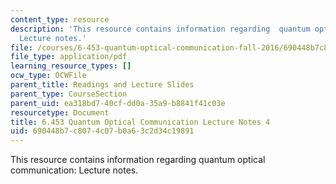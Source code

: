 ```yaml
---
content_type: resource
description: 'This resource contains information regarding  quantum optical communication:
  Lecture notes.'
file: /courses/6-453-quantum-optical-communication-fall-2016/690448b7c8074c07b0a63c2d34c19891_MIT6_453F16_Lect4.pdf
file_type: application/pdf
learning_resource_types: []
ocw_type: OCWFile
parent_title: Readings and Lecture Slides
parent_type: CourseSection
parent_uid: ea318bd7-40cf-dd0a-35a9-b8841f41c03e
resourcetype: Document
title: 6.453 Quantum Optical Communication Lecture Notes 4
uid: 690448b7-c807-4c07-b0a6-3c2d34c19891
---
```

This resource contains information regarding  quantum optical communication: Lecture notes.

